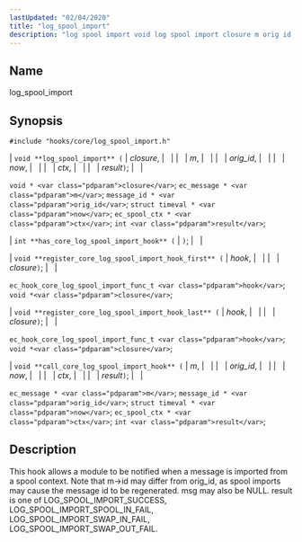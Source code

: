 ```yaml
---
lastUpdated: "02/04/2020"
title: "log_spool_import"
description: "log spool import void log spool import closure m orig id now ctx result void closure ec message m message id orig id struct timeval now ec spool ctx ctx int result int has core log spool import hook void register core log spool import hook first hook closure ec..."
---
```


<a name="hooks.core.log_spool_import"></a> 
## Name

log_spool_import

## Synopsis

`#include "hooks/core/log_spool_import.h"`

| `void **log_spool_import** (` | <var class="pdparam">closure</var>, |   |
|   | <var class="pdparam">m</var>, |   |
|   | <var class="pdparam">orig_id</var>, |   |
|   | <var class="pdparam">now</var>, |   |
|   | <var class="pdparam">ctx</var>, |   |
|   | <var class="pdparam">result</var>`)`; |   |

`void * <var class="pdparam">closure</var>`;
`ec_message * <var class="pdparam">m</var>`;
`message_id * <var class="pdparam">orig_id</var>`;
`struct timeval * <var class="pdparam">now</var>`;
`ec_spool_ctx * <var class="pdparam">ctx</var>`;
`int <var class="pdparam">result</var>`;

| `int **has_core_log_spool_import_hook** (` | `)`; |   |

| `void **register_core_log_spool_import_hook_first** (` | <var class="pdparam">hook</var>, |   |
|   | <var class="pdparam">closure</var>`)`; |   |

`ec_hook_core_log_spool_import_func_t <var class="pdparam">hook</var>`;
`void *<var class="pdparam">closure</var>`;

| `void **register_core_log_spool_import_hook_last** (` | <var class="pdparam">hook</var>, |   |
|   | <var class="pdparam">closure</var>`)`; |   |

`ec_hook_core_log_spool_import_func_t <var class="pdparam">hook</var>`;
`void *<var class="pdparam">closure</var>`;

| `void **call_core_log_spool_import_hook** (` | <var class="pdparam">m</var>, |   |
|   | <var class="pdparam">orig_id</var>, |   |
|   | <var class="pdparam">now</var>, |   |
|   | <var class="pdparam">ctx</var>, |   |
|   | <var class="pdparam">result</var>`)`; |   |

`ec_message * <var class="pdparam">m</var>`;
`message_id * <var class="pdparam">orig_id</var>`;
`struct timeval * <var class="pdparam">now</var>`;
`ec_spool_ctx * <var class="pdparam">ctx</var>`;
`int <var class="pdparam">result</var>`;<a name="idp40663888"></a> 
## Description

This hook allows a module to be notified when a message is imported from a spool context. Note that m->id may differ from orig_id, as spool imports may cause the message id to be regenerated. msg may also be NULL. result is one of LOG_SPOOL_IMPORT_SUCCESS, LOG_SPOOL_IMPORT_SPOOL_IN_FAIL, LOG_SPOOL_IMPORT_SWAP_IN_FAIL, LOG_SPOOL_IMPORT_SWAP_OUT_FAIL.